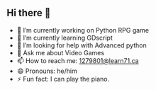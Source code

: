 ## Hi there 👋

- 🔭 I’m currently working on Python RPG game
- 🌱 I’m currently learning GDscript
- 🤔 I’m looking for help with Advanced python
- 💬 Ask me about Video Games
- 📫 How to reach me: 1279801@learn71.ca
- 😄 Pronouns: he/him
- ⚡ Fun fact: I can play the piano.
